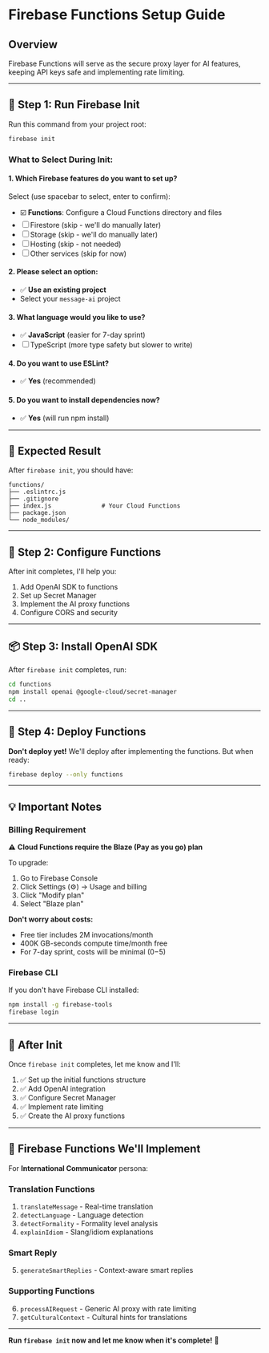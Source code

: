 # Firebase Functions Setup Guide

## Overview

Firebase Functions will serve as the secure proxy layer for AI features, keeping API keys safe and implementing rate limiting.

---

## 🚀 Step 1: Run Firebase Init

Run this command from your project root:

```bash
firebase init
```

### What to Select During Init:

#### 1. Which Firebase features do you want to set up?
Select (use spacebar to select, enter to confirm):
- ☑️ **Functions**: Configure a Cloud Functions directory and files
- ☐ Firestore (skip - we'll do manually later)
- ☐ Storage (skip - we'll do manually later)
- ☐ Hosting (skip - not needed)
- ☐ Other services (skip for now)

#### 2. Please select an option:
- ✅ **Use an existing project**
- Select your `message-ai` project

#### 3. What language would you like to use?
- ✅ **JavaScript** (easier for 7-day sprint)
- ☐ TypeScript (more type safety but slower to write)

#### 4. Do you want to use ESLint?
- ✅ **Yes** (recommended)

#### 5. Do you want to install dependencies now?
- ✅ **Yes** (will run npm install)

---

## 📁 Expected Result

After `firebase init`, you should have:

```
functions/
├── .eslintrc.js
├── .gitignore
├── index.js              # Your Cloud Functions
├── package.json
└── node_modules/
```

---

## 🔧 Step 2: Configure Functions

After init completes, I'll help you:
1. Add OpenAI SDK to functions
2. Set up Secret Manager
3. Implement the AI proxy functions
4. Configure CORS and security

---

## 📦 Step 3: Install OpenAI SDK

After `firebase init` completes, run:

```bash
cd functions
npm install openai @google-cloud/secret-manager
cd ..
```

---

## 🚀 Step 4: Deploy Functions

**Don't deploy yet!** We'll deploy after implementing the functions. But when ready:

```bash
firebase deploy --only functions
```

---

## 💡 Important Notes

### Billing Requirement

⚠️ **Cloud Functions require the Blaze (Pay as you go) plan**

To upgrade:
1. Go to Firebase Console
2. Click Settings (⚙️) → Usage and billing
3. Click "Modify plan"
4. Select "Blaze plan"

**Don't worry about costs:**
- Free tier includes 2M invocations/month
- 400K GB-seconds compute time/month free
- For 7-day sprint, costs will be minimal ($0-$5)

### Firebase CLI

If you don't have Firebase CLI installed:
```bash
npm install -g firebase-tools
firebase login
```

---

## 🎯 After Init

Once `firebase init` completes, let me know and I'll:
1. ✅ Set up the initial functions structure
2. ✅ Add OpenAI integration
3. ✅ Configure Secret Manager
4. ✅ Implement rate limiting
5. ✅ Create the AI proxy functions

---

## 📝 Firebase Functions We'll Implement

For **International Communicator** persona:

### Translation Functions
1. `translateMessage` - Real-time translation
2. `detectLanguage` - Language detection
3. `detectFormality` - Formality level analysis
4. `explainIdiom` - Slang/idiom explanations

### Smart Reply
5. `generateSmartReplies` - Context-aware smart replies

### Supporting Functions
6. `processAIRequest` - Generic AI proxy with rate limiting
7. `getCulturalContext` - Cultural hints for translations

---

**Run `firebase init` now and let me know when it's complete!** 🚀

